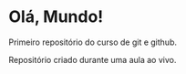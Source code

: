 # Olá, Mundo!
 Primeiro repositório do curso de git e github.

 Repositório criado durante uma aula ao vivo.

 